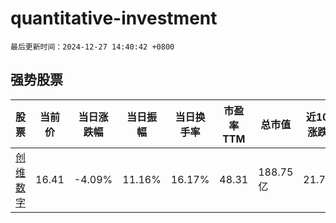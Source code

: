 # quantitative-investment

`最后更新时间：2024-12-27 14:40:42 +0800`

## 强势股票

|股票|当前价|当日涨跌幅|当日振幅|当日换手率|市盈率TTM|总市值|近10日涨跌幅|
|----|----|----|----|----|----|----|----|
|[创维数字](https://xueqiu.com/S/SZ000810)|16.41|-4.09%|11.16%|16.17%|48.31|188.75亿|21.74%|
